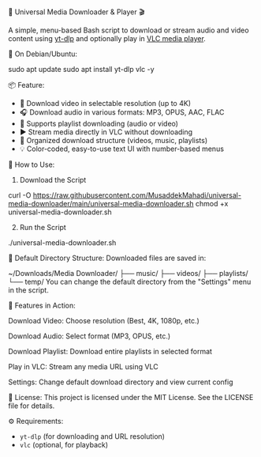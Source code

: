 🎵 Universal Media Downloader & Player 🎬

A simple, menu-based Bash script to download or stream audio and video content using [yt-dlp](https://github.com/yt-dlp/yt-dlp) and optionally play in [VLC media player](https://www.videolan.org/vlc/).

🐧 On Debian/Ubuntu:

sudo apt update
sudo apt install yt-dlp vlc -y


📦 Feature:

- 🔽 Download video in selectable resolution (up to 4K)
- 🎧 Download audio in various formats: MP3, OPUS, AAC, FLAC
- 📂 Supports playlist downloading (audio or video)
- ▶️ Stream media directly in VLC without downloading
- 💾 Organized download structure (videos, music, playlists)
- 💡 Color-coded, easy-to-use text UI with number-based menus

🚀 How to Use:

1. Download the Script

curl -O https://raw.githubusercontent.com/MusaddekMahadi/universal-media-downloader/main/universal-media-downloader.sh
chmod +x universal-media-downloader.sh


2. Run the Script

./universal-media-downloader.sh

📁 Default Directory Structure:
Downloaded files are saved in:

~/Downloads/Media Downloader/
├── music/
├── videos/
├── playlists/
└── temp/
You can change the default directory from the "Settings" menu in the script.

🔧 Features in Action:

Download Video: Choose resolution (Best, 4K, 1080p, etc.)

Download Audio: Select format (MP3, OPUS, etc.)

Download Playlist: Download entire playlists in selected format

Play in VLC: Stream any media URL using VLC

Settings: Change default download directory and view current config

📝 License:
This project is licensed under the MIT License. See the LICENSE file for details.

⚙️ Requirements:

- `yt-dlp` (for downloading and URL resolution)
- `vlc` (optional, for playback)
